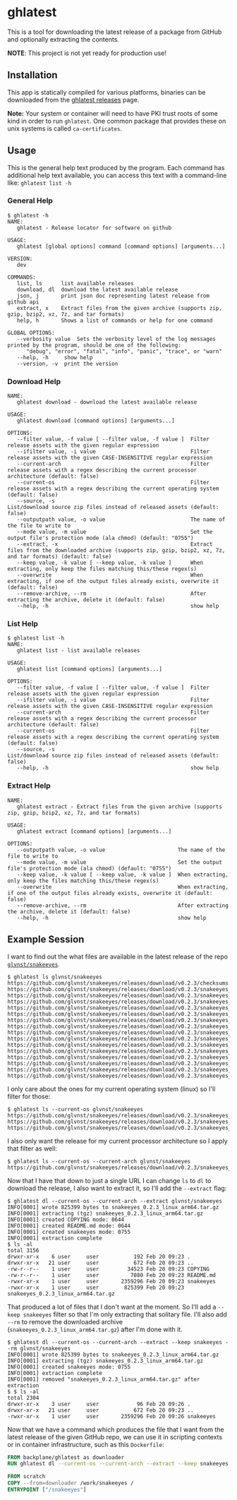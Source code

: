 # ghlatest

This is a tool for downloading the latest release of a package from GitHub and optionally extracting the contents.

**NOTE**: This project is not yet ready for production use!

## Installation

This app is statically compiled for various platforms, binaries can be downloaded from the [ghlatest releases](https://github.com/backplane/ghlatest/releases) page.

**Note:** Your system or container will need to have PKI trust roots of some kind in order to run `ghlatest`. One common package that provides these on unix systems is called `ca-certificates`.

## Usage

This is the general help text produced by the program. Each command has additional help text available, you can access this text with a command-line like: `ghlatest list -h`

### General Help

```
$ ghlatest -h
NAME:
   ghlatest - Release locator for software on github

USAGE:
   ghlatest [global options] command [command options] [arguments...]

VERSION:
   dev

COMMANDS:
   list, ls      list available releases
   download, dl  download the latest available release
   json, j       print json doc representing latest release from github api
   extract, x    Extract files from the given archive (supports zip, gzip, bzip2, xz, 7z, and tar formats)
   help, h       Shows a list of commands or help for one command

GLOBAL OPTIONS:
   --verbosity value  Sets the verbosity level of the log messages printed by the program, should be one of the following:
      "debug", "error", "fatal", "info", "panic", "trace", or "warn"
   --help, -h     show help
   --version, -v  print the version
```

### Download Help

```
NAME:
   ghlatest download - download the latest available release

USAGE:
   ghlatest download [command options] [arguments...]

OPTIONS:
   --filter value, -f value [ --filter value, -f value ]  Filter release assets with the given regular expression
   --ifilter value, -i value                              Filter release assets with the given CASE-INSENSITIVE regular expression
   --current-arch                                         Filter release assets with a regex describing the current processor architecture (default: false)
   --current-os                                           Filter release assets with a regex describing the current operating system (default: false)
   --source, -s                                           List/download source zip files instead of released assets (default: false)
   --outputpath value, -o value                           The name of the file to write to
   --mode value, -m value                                 Set the output file's protection mode (ala chmod) (default: "0755")
   --extract, -x                                          Extract files from the downloaded archive (supports zip, gzip, bzip2, xz, 7z, and tar formats) (default: false)
   --keep value, -k value [ --keep value, -k value ]      When extracting, only keep the files matching this/these regex(s)
   --overwrite                                            When extracting, if one of the output files already exists, overwrite it (default: false)
   --remove-archive, --rm                                 After extracting the archive, delete it (default: false)
   --help, -h                                             show help
```

### List Help

```
$ ghlatest list -h
NAME:
   ghlatest list - list available releases

USAGE:
   ghlatest list [command options] [arguments...]

OPTIONS:
   --filter value, -f value [ --filter value, -f value ]  Filter release assets with the given regular expression
   --ifilter value, -i value                              Filter release assets with the given CASE-INSENSITIVE regular expression
   --current-arch                                         Filter release assets with a regex describing the current processor architecture (default: false)
   --current-os                                           Filter release assets with a regex describing the current operating system (default: false)
   --source, -s                                           List/download source zip files instead of released assets (default: false)
   --help, -h                                             show help
```

### Extract Help

```
NAME:
   ghlatest extract - Extract files from the given archive (supports zip, gzip, bzip2, xz, 7z, and tar formats)

USAGE:
   ghlatest extract [command options] [arguments...]

OPTIONS:
   --outputpath value, -o value                       The name of the file to write to
   --mode value, -m value                             Set the output file's protection mode (ala chmod) (default: "0755")
   --keep value, -k value [ --keep value, -k value ]  When extracting, only keep the files matching this/these regex(s)
   --overwrite                                        When extracting, if one of the output files already exists, overwrite it (default: false)
   --remove-archive, --rm                             After extracting the archive, delete it (default: false)
   --help, -h                                         show help
```

## Example Session

I want to find out the what files are available in the latest release of the repo [`glvnst/snakeeyes`](https://github.com/glvnst/snakeeyes).

```
$ ghlatest ls glvnst/snakeeyes
https://github.com/glvnst/snakeeyes/releases/download/v0.2.3/checksums.txt
https://github.com/glvnst/snakeeyes/releases/download/v0.2.3/snakeeyes_0.2.3_dragonfly_amd64.tar.gz
https://github.com/glvnst/snakeeyes/releases/download/v0.2.3/snakeeyes_0.2.3_freebsd_amd64.tar.gz
https://github.com/glvnst/snakeeyes/releases/download/v0.2.3/snakeeyes_0.2.3_freebsd_armv7.tar.gz
https://github.com/glvnst/snakeeyes/releases/download/v0.2.3/snakeeyes_0.2.3_linux_amd64.tar.gz
https://github.com/glvnst/snakeeyes/releases/download/v0.2.3/snakeeyes_0.2.3_linux_arm64.tar.gz
https://github.com/glvnst/snakeeyes/releases/download/v0.2.3/snakeeyes_0.2.3_linux_armv7.tar.gz
https://github.com/glvnst/snakeeyes/releases/download/v0.2.3/snakeeyes_0.2.3_macOS_all.tar.gz
https://github.com/glvnst/snakeeyes/releases/download/v0.2.3/snakeeyes_0.2.3_macOS_amd64.tar.gz
https://github.com/glvnst/snakeeyes/releases/download/v0.2.3/snakeeyes_0.2.3_netbsd_amd64.tar.gz
https://github.com/glvnst/snakeeyes/releases/download/v0.2.3/snakeeyes_0.2.3_netbsd_armv7.tar.gz
https://github.com/glvnst/snakeeyes/releases/download/v0.2.3/snakeeyes_0.2.3_openbsd_amd64.tar.gz
https://github.com/glvnst/snakeeyes/releases/download/v0.2.3/snakeeyes_0.2.3_openbsd_arm64.tar.gz
https://github.com/glvnst/snakeeyes/releases/download/v0.2.3/snakeeyes_0.2.3_openbsd_armv7.tar.gz
https://github.com/glvnst/snakeeyes/releases/download/v0.2.3/snakeeyes_0.2.3_windows_amd64.zip
https://github.com/glvnst/snakeeyes/releases/download/v0.2.3/snakeeyes_0.2.3_windows_armv7.zip
```

I only care about the ones for my current operating system (linux) so I'll filter for those:

```
$ ghlatest ls --current-os glvnst/snakeeyes
https://github.com/glvnst/snakeeyes/releases/download/v0.2.3/snakeeyes_0.2.3_linux_amd64.tar.gz
https://github.com/glvnst/snakeeyes/releases/download/v0.2.3/snakeeyes_0.2.3_linux_arm64.tar.gz
https://github.com/glvnst/snakeeyes/releases/download/v0.2.3/snakeeyes_0.2.3_linux_armv7.tar.gz
```

I also only want the release for my current processor architecture so I apply that filter as well:

```
$ ghlatest ls --current-os --current-arch glvnst/snakeeyes
https://github.com/glvnst/snakeeyes/releases/download/v0.2.3/snakeeyes_0.2.3_linux_arm64.tar.gz
```

Now that I have that down to just a single URL I can change `ls` to `dl` to download the release, I also want to extract it, so I'll add the `--extract` flag:

```
$ ghlatest dl --current-os --current-arch --extract glvnst/snakeeyes
INFO[0001] wrote 825399 bytes to snakeeyes_0.2.3_linux_arm64.tar.gz 
INFO[0001] extracting (tgz) snakeeyes_0.2.3_linux_arm64.tar.gz 
INFO[0001] created COPYING mode: 0644                   
INFO[0001] created README.md mode: 0644                 
INFO[0001] created snakeeyes mode: 0755                 
INFO[0001] extraction complete
$ ls -al
total 3156
drwxr-xr-x    6 user     user           192 Feb 20 09:23 .
drwxr-xr-x   21 user     user           672 Feb 20 09:23 ..
-rw-r--r--    1 user     user         34523 Feb 20 09:23 COPYING
-rw-r--r--    1 user     user          7080 Feb 20 09:23 README.md
-rwxr-xr-x    1 user     user       2359296 Feb 20 09:23 snakeeyes
-rwxr-xr-x    1 user     user        825399 Feb 20 09:23 snakeeyes_0.2.3_linux_arm64.tar.gz
```

That produced a lot of files that I don't want at the moment. So I'll add a `--keep snakeeyes` filter so that I'm only extracting that solitary file. I'll also add `--rm` to remove the downloaded archive (`snakeeyes_0.2.3_linux_arm64.tar.gz`) after I'm done with it.

```
$ ghlatest dl --current-os --current-arch --extract --keep snakeeyes --rm glvnst/snakeeyes
INFO[0001] wrote 825399 bytes to snakeeyes_0.2.3_linux_arm64.tar.gz 
INFO[0001] extracting (tgz) snakeeyes_0.2.3_linux_arm64.tar.gz 
INFO[0001] created snakeeyes mode: 0755                 
INFO[0001] extraction complete                          
INFO[0001] removed "snakeeyes_0.2.3_linux_arm64.tar.gz" after extraction
$ $ ls -al
total 2304
drwxr-xr-x    3 user     user            96 Feb 20 09:26 .
drwxr-xr-x   21 user     user           672 Feb 20 09:23 ..
-rwxr-xr-x    1 user     user       2359296 Feb 20 09:26 snakeeyes
```

Now that we have a command which produces the file that I want from the latest release of the given GitHub repo, we can use it in scripting contexts or in container infrastructure, such as this `Dockerfile`:

```Dockerfile
FROM backplane/ghlatest as downloader
RUN ghlatest dl --current-os --current-arch --extract --keep snakeeyes --rm glvnst/snakeeyes

FROM scratch
COPY --from=downloader /work/snakeeyes /
ENTRYPOINT ["/snakeeyes"]
```
